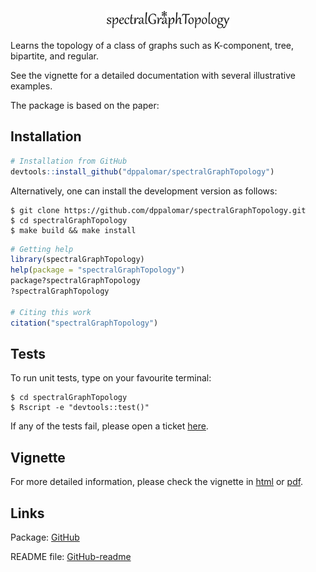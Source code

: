 <p align="center">
<img src="static/logo.png" width="200">
</p>

Learns the topology of a class of graphs such as K-component, tree, bipartite,
and regular.

See the vignette for a detailed documentation with several illustrative examples.

The package is based on the paper:

## Installation

```r
# Installation from GitHub
devtools::install_github("dppalomar/spectralGraphTopology")
```

Alternatively, one can install the development version as follows:
```
$ git clone https://github.com/dppalomar/spectralGraphTopology.git
$ cd spectralGraphTopology
$ make build && make install
```


```r
# Getting help
library(spectralGraphTopology)
help(package = "spectralGraphTopology")
package?spectralGraphTopology
?spectralGraphTopology

# Citing this work
citation("spectralGraphTopology")
```

## Tests
To run unit tests, type on your favourite terminal:
```
$ cd spectralGraphTopology
$ Rscript -e "devtools::test()"
```

If any of the tests fail, please open a ticket [here](https://github.com/dppalomar/spectralGraphTopology/issues).

## Vignette
For more detailed information, please check the vignette in
[html](https://rawgit.com/dppalomar/spectralGraphTopology/master/vignettes/SpectralGraphTopology-vignette.html) or
[pdf](https://rawgit.com/dppalomar/spectralGraphTopology/master/vignettes/SpectralGraphTopology-vignette.pdf).


## Links
Package: [GitHub](https://github.com/dppalomar/spectralGraphTopology)

README file: [GitHub-readme](https://rawgit.com/dppalomar/spectralGraphTopology/master/README.html)
